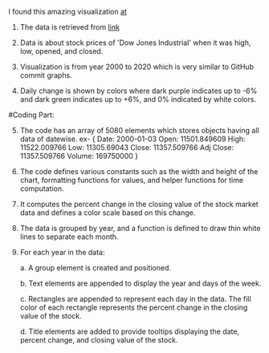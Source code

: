 I found this amazing visualization [at](https://observablehq.com/@d3/calendar/2?intent=fork)

1. The data is retrieved from [link](https://finance.yahoo.com/quote/%5EDJI/history/?guccounter=1&guce_referrer=aHR0cHM6Ly9kMy5zdGF0aWMub2JzZXJ2YWJsZXVzZXJjb250ZW50LmNvbS8&guce_referrer_sig=AQAAADe_oli4OqrFuwuZSc0sSj2Ao7VNxIDriAwOgiWgikG1-nsvVlzI6BG71qPVqhb3WdBuhoUXdYgCPezqb-7G07efvFaMJHnrO20yxUmlmBd7eJQFbQdt0Y4xHLaN7--vTPkVHIYFb7LGsKVMb5DGGMLOMRMQj0WPzLoubTR0buuD)

2. Data is about stock prices of 'Dow Jones Industrial' when it was high, low, opened, and closed.

3. Visualization is from year 2000 to 2020 which is very similar to GitHub commit graphs.

4. Daily change is shown by colors where dark purple indicates up to -6% and dark green indicates up to +6%, and 0% indicated by white colors.

#Coding Part:

5. The code has an array of 5080 elements which stores objects having all data of datewise.
    ex- {
  Date: 2000-01-03
  Open: 11501.849609
  High: 11522.009766
  Low: 11305.69043
  Close: 11357.509766
  Adj Close: 11357.509766
  Volume: 169750000
}

6. The code defines various constants such as the width and height of the chart, formatting functions for values, and helper functions for time computation.

7. It computes the percent change in the closing value of the stock market data and defines a color scale based on this change.

8. The data is grouped by year, and a function is defined to draw thin white lines to separate each month.

9. For each year in the data:

    a. A group element is created and positioned.

    b. Text elements are appended to display the year and days of the week.

    c. Rectangles are appended to represent each day in the data. The fill color of each rectangle represents the percent change in the closing value of the stock.

    d. Title elements are added to provide tooltips displaying the date, percent change, and closing value of the stock.

